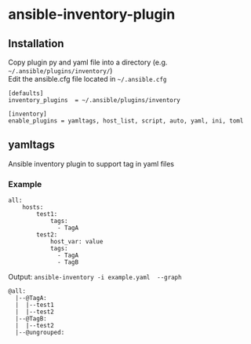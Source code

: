 # ansible-inventory-plugin

## Installation
Copy plugin py and yaml file into a directory (e.g. `~/.ansible/plugins/inventory/`)  
Edit the ansible.cfg file located in `~/.ansible.cfg`   

```
[defaults]
inventory_plugins  = ~/.ansible/plugins/inventory

[inventory]
enable_plugins = yamltags, host_list, script, auto, yaml, ini, toml 
```


## yamltags 
Ansible inventory plugin to support tag in yaml files

### Example
```
all: 
    hosts:
        test1:
            tags:
              - TagA
        test2:
            host_var: value
            tags:
              - TagA
              - TagB
```
Output: `ansible-inventory -i example.yaml  --graph`
```
@all:
  |--@TagA:
  |  |--test1
  |  |--test2
  |--@TagB:
  |  |--test2
  |--@ungrouped:
```
